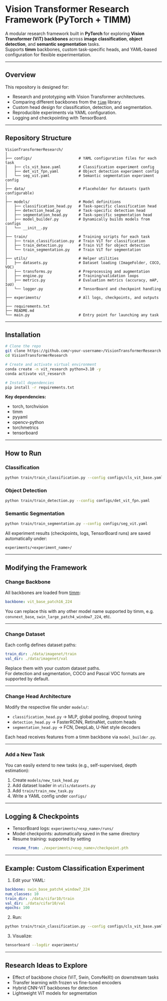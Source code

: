 # Vision Transformer Research Framework (PyTorch + TIMM)

A modular research framework built in **PyTorch** for exploring **Vision Transformer (ViT) backbones** across **image classification**, **object detection**, and **semantic segmentation** tasks.  
Supports **timm** backbones, custom task-specific heads, and YAML-based configuration for flexible experimentation.

---

## Overview

This repository is designed for:
- Research and prototyping with Vision Transformer architectures.
- Comparing different backbones from the [`timm`](https://github.com/huggingface/pytorch-image-models) library.
- Custom head design for classification, detection, and segmentation.
- Reproducible experiments via YAML configuration.
- Logging and checkpointing with TensorBoard.

---

## Repository Structure

```
VisionTransformerResearch/
│
├── configs/                     # YAML configuration files for each task
│   ├── cls_vit_base.yaml        # Classification experiment config
│   ├── det_vit_fpn.yaml         # Object detection experiment config
│   └── seg_vit.yaml             # Semantic segmentation experiment config
│
├── data/                        # Placeholder for datasets (path configurable)
│
├── models/                      # Model definitions
│   ├── classification_head.py   # Task-specific classification head
│   ├── detection_head.py        # Task-specific detection head
│   ├── segmentation_head.py     # Task-specific segmentation head
│   ├── model_builder.py         # Dynamically builds models from configs
│   └── __init__.py
│
├── train/                       # Training scripts for each task
│   ├── train_classification.py  # Train ViT for classification
│   ├── train_detection.py       # Train ViT for object detection
│   └── train_segmentation.py    # Train ViT for segmentation
│
├── utils/                       # Helper utilities
│   ├── datasets.py              # Dataset loading (ImageFolder, COCO, VOC)
│   ├── transforms.py            # Preprocessing and augmentation
│   ├── engine.py                # Training/validation loops
│   ├── metrics.py               # Evaluation metrics (accuracy, mAP, IoU)
│   └── logger.py                # TensorBoard and checkpoint handling
│
├── experiments/                 # All logs, checkpoints, and outputs
│
├── requirements.txt
├── README.md
└── main.py                      # Entry point for launching any task
```

---

## Installation

```bash
# Clone the repo
git clone https://github.com/<your-username>/VisionTransformerResearch.git
cd VisionTransformerResearch

# Create and activate virtual environment
conda create -n vit_research python=3.10 -y
conda activate vit_research

# Install dependencies
pip install -r requirements.txt
```

**Key dependencies:**
- torch, torchvision
- timm
- pyyaml
- opencv-python
- torchmetrics
- tensorboard

---

## How to Run

### Classification
```bash
python train/train_classification.py --config configs/cls_vit_base.yaml
```

### Object Detection
```bash
python train/train_detection.py --config configs/det_vit_fpn.yaml
```

### Semantic Segmentation
```bash
python train/train_segmentation.py --config configs/seg_vit.yaml
```

All experiment results (checkpoints, logs, TensorBoard runs) are saved automatically under:
```
experiments/<experiment_name>/
```

---

## Modifying the Framework

### Change Backbone
All backbones are loaded from [timm](https://github.com/huggingface/pytorch-image-models):
```yaml
backbone: vit_base_patch16_224
```
You can replace this with any other model name supported by timm, e.g.
`convnext_base`, `swin_large_patch4_window7_224`, etc.

---

### Change Dataset
Each config defines dataset paths:
```yaml
train_dir: ./data/imagenet/train
val_dir: ./data/imagenet/val
```
Replace them with your custom dataset paths.  
For detection and segmentation, COCO and Pascal VOC formats are supported by default.

---

### Change Head Architecture
Modify the respective file under `models/`:
- `classification_head.py` → MLP, global pooling, dropout tuning
- `detection_head.py` → FasterRCNN, RetinaNet, custom heads
- `segmentation_head.py` → FCN, DeepLab, U-Net style decoders

Each head receives features from a timm backbone via `model_builder.py`.

---

### Add a New Task
You can easily extend to new tasks (e.g., self-supervised, depth estimation):
1. Create `models/new_task_head.py`
2. Add dataset loader in `utils/datasets.py`
3. Add `train/train_new_task.py`
4. Write a YAML config under `configs/`

---

## Logging & Checkpoints

- TensorBoard logs: `experiments/<exp_name>/runs/`
- Model checkpoints: automatically saved in the same directory
- Resume training: supported by setting
  ```yaml
  resume_from: ./experiments/<exp_name>/checkpoint.pth
  ```

---

## Example: Custom Classification Experiment

1. Edit your YAML:
```yaml
backbone: swin_base_patch4_window7_224
num_classes: 10
train_dir: ./data/cifar10/train
val_dir: ./data/cifar10/val
epochs: 100
```

2. Run:
```bash
python train/train_classification.py --config configs/cls_vit_base.yaml
```

3. Visualize:
```bash
tensorboard --logdir experiments/
```

---

## Research Ideas to Explore

- Effect of backbone choice (ViT, Swin, ConvNeXt) on downstream tasks  
- Transfer learning with frozen vs fine-tuned encoders  
- Hybrid CNN-ViT backbones for detection  
- Lightweight ViT models for segmentation  
